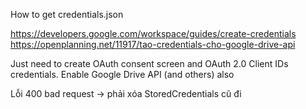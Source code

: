 How to get credentials.json

https://developers.google.com/workspace/guides/create-credentials
https://openplanning.net/11917/tao-credentials-cho-google-drive-api

Just need to create OAuth consent screen and OAuth 2.0 Client IDs credentials. Enable Google Drive API (and others) also

Lỗi 400 bad request -> phải xóa StoredCredentials cũ đi